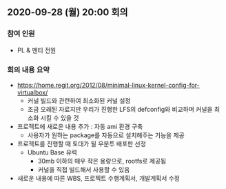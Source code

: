 ## 2020-09-28 (월) 20:00 회의
### 참여 인원
- PL & 멘티 전원
### 회의 내용 요약
- https://home.regit.org/2012/08/minimal-linux-kernel-config-for-virtualbox/
  - 커널 빌드와 관련하여 최소화된 커널 설정
  - 조금 오래된 자료지만 우리가 진행한 LFS의 defconfig와 비교하며 커널을 최소화 시킬 수 있을 것
- 프로젝트에 새로운 내용 추가 : 자동 ami 환경 구축 
  - 사용자가 원하는 package를 자동으로 설치해주는 기능을 제공
- 프로젝트를 진행할 때 토대가 될 우분투 배포판 선정
  - Ubuntu Base 유력
    - 30mb 이하의 매우 작은 용량으로, rootfs로 제공됨
    - 커널을 직접 빌드해서 사용할 수 있음
- 새로운 내용에 따른 WBS, 프로젝트 수행계획서, 개발계획서 수정
